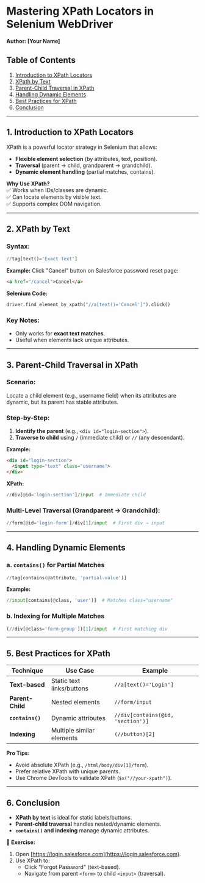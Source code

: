 # **Mastering XPath Locators in Selenium WebDriver**  
**Author: [Your Name]**  

## **Table of Contents**  
1. [Introduction to XPath Locators](#introduction-to-xpath-locators)  
2. [XPath by Text](#xpath-by-text)  
3. [Parent-Child Traversal in XPath](#parent-child-traversal-in-xpath)  
4. [Handling Dynamic Elements](#handling-dynamic-elements)  
5. [Best Practices for XPath](#best-practices-for-xpath)  
6. [Conclusion](#conclusion)  

---

## **1. Introduction to XPath Locators**  
XPath is a powerful locator strategy in Selenium that allows:  
- **Flexible element selection** (by attributes, text, position).  
- **Traversal** (parent → child, grandparent → grandchild).  
- **Dynamic element handling** (partial matches, contains).  

**Why Use XPath?**  
✅ Works when IDs/classes are dynamic.  
✅ Can locate elements by visible text.  
✅ Supports complex DOM navigation.  

---

## **2. XPath by Text**  
### **Syntax:**  
```python
//tag[text()='Exact Text']  
```  
**Example:** Click "Cancel" button on Salesforce password reset page:  
```html
<a href="/cancel">Cancel</a>  
```  
**Selenium Code:**  
```python
driver.find_element_by_xpath("//a[text()='Cancel']").click()  
```  

### **Key Notes:**  
- Only works for **exact text matches**.  
- Useful when elements lack unique attributes.  

---

## **3. Parent-Child Traversal in XPath**  
### **Scenario:**  
Locate a child element (e.g., username field) when its attributes are dynamic, but its parent has stable attributes.  

### **Step-by-Step:**  
1. **Identify the parent** (e.g., `<div id="login-section">`).  
2. **Traverse to child** using `/` (immediate child) or `//` (any descendant).  

**Example:**  
```html
<div id="login-section">  
  <input type="text" class="username">  
</div>  
```  
**XPath:**  
```python
//div[@id='login-section']/input  # Immediate child  
```  

### **Multi-Level Traversal (Grandparent → Grandchild):**  
```python
//form[@id='login-form']/div[1]/input  # First div → input  
```  

---

## **4. Handling Dynamic Elements**  
### **a. `contains()` for Partial Matches**  
```python
//tag[contains(@attribute, 'partial-value')]  
```  
**Example:**  
```python
//input[contains(@class, 'user')]  # Matches class="username"  
```  

### **b. Indexing for Multiple Matches**  
```python
(//div[@class='form-group'])[1]/input  # First matching div  
```  

---

## **5. Best Practices for XPath**  
| Technique | Use Case | Example |  
|-----------|----------|---------|  
| **Text-based** | Static text links/buttons | `//a[text()='Login']` |  
| **Parent-Child** | Nested elements | `//form/input` |  
| **`contains()`** | Dynamic attributes | `//div[contains(@id, 'section')]` |  
| **Indexing** | Multiple similar elements | `(//button)[2]` |  

**Pro Tips:**  
- Avoid absolute XPath (e.g., `/html/body/div[1]/form`).  
- Prefer relative XPath with unique parents.  
- Use Chrome DevTools to validate XPath (`$x("//your-xpath")`).  

---

## **6. Conclusion**  
- **XPath by text** is ideal for static labels/buttons.  
- **Parent-child traversal** handles nested/dynamic elements.  
- **`contains()` and indexing** manage dynamic attributes.  

**📌 Exercise:**  
1. Open [https://login.salesforce.com](https://login.salesforce.com).  
2. Use XPath to:  
   - Click "Forgot Password" (text-based).  
   - Navigate from parent `<form>` to child `<input>` (traversal).  

